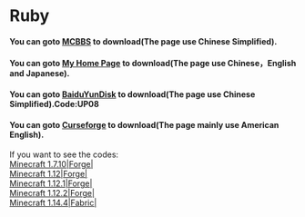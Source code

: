 # Ruby
#### You can goto [MCBBS][mcbbslink] to download(The page use Chinese Simplified).
#### You can goto [My Home Page][homeruby] to download(The page use Chinese，English and Japanese).
#### You can goto [BaiduYunDisk][bdyp] to download(The page use Chinese Simplified).Code:UP08
#### You can goto [Curseforge][curseforge] to download(The page mainly use American English).
If you want to see the codes:  
[Minecraft 1.7.10|Forge|][1.7.10]  
[Minecraft 1.12|Forge|][1.12]  
[Minecraft 1.12.1|Forge|][1.12.1]  
[Minecraft 1.12.2|Forge|][1.12.2]  
[Minecraft 1.14.4|Fabric|][1.14.4]  

[mcbbslink]: https://www.mcbbs.net/thread-949124-1-1.html
[homeruby]: https://matthewlu070111.github.io/ruby/
[bdyp]: https://pan.baidu.com/s/1eEMLUL1i4H3A6KhvuqaR_A
[curseforge]: https://www.curseforge.com/minecraft/mc-mods/rubybyimxiaoanag
[1.7.10]: https://github.com/matthewlu070111/ruby/tree/1.7.10
[1.12]: https://github.com/matthewlu070111/ruby/tree/1.12
[1.12.1]: https://github.com/matthewlu070111/ruby/tree/1.12.1
[1.12.2]: https://github.com/matthewlu070111/ruby/tree/1.12.2
[1.14.4]: https://github.com/matthewlu070111/ruby/tree/1.14.4
